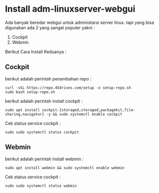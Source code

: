 # Install adm-linuxserver-webgui
Ada banyak beredar webgui untuk administarsi server linux. tapi yang bisa digunakan ada 2 yang sangat populer yakni : 

 1. Cockpit
 2. Webmin

Berikut Cara Install Keduanya :

## Cockpit
berikut adalah perintah penambahan repo : 

    curl -sSL https://repo.45drives.com/setup -o setup-repo.sh
    sudo bash setup-repo.sh
berikut adalah perintah install cockpit : 

    sudo apt install cockpit-{storaged,storaged,packagekit,file-sharing,navigator} -y && sudo systemctl enable cockpit
Cek status service cockpit :

    sudo sudo systemctl status cockpit

## Webmin
berikut adalah perintah install webmin : 

    sudo apt install webmin && sudo systemctl enable webmin
Cek status service cockpit :

    sudo sudo systemctl status webmin
    

